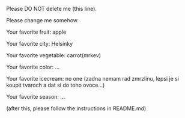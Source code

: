 Please DO NOT delete me (this line).

Please change me somehow.


Your favorite fruit: apple

Your favorite city: Helsinky

Your favorite vegetable: carrot(mrkev)

Your favorite color: ...

Your favorite icecream: no one (zadna nemam rad zmrzlinu, lepsi je si koupit tvaroch a dat si do toho ovoce...)

Your favorite season: ...


(after this, please follow the instructions in README.md)
